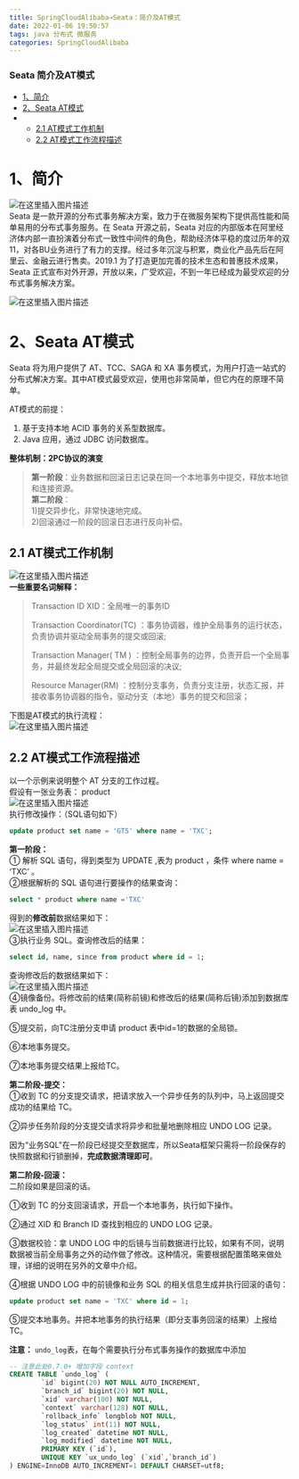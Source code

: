 ```yaml
---
title: SpringCloudAlibaba→Seata：简介及AT模式
date: 2022-01-06 19:50:57
tags: java 分布式 微服务
categories: SpringCloudAlibaba
---
```


<!--more-->

### Seata 简介及AT模式

- [1、简介](#1_2)
- [2、Seata AT模式](#2Seata_AT_8)
- - [2.1 AT模式工作机制](#21_AT_22)
  - [2.2 AT模式工作流程描述](#22_AT_38)

# 1、简介

![在这里插入图片描述](https://img-blog.csdnimg.cn/9731cae1be0c4bc19bcac55ed6a857e2.png?x-oss-process=image/watermark,type_d3F5LXplbmhlaQ,shadow_50,text_Q1NETiBAZkZlZS1vcHM=,size_20,color_FFFFFF,t_70,g_se,x_16)  
Seata 是一款开源的分布式事务解决方案，致力于在微服务架构下提供高性能和简单易用的分布式事务服务。在 Seata 开源之前，Seata 对应的内部版本在阿里经济体内部一直扮演着分布式一致性中间件的角色，帮助经济体平稳的度过历年的双11，对各BU业务进行了有力的支撑。经过多年沉淀与积累，商业化产品先后在阿里云、金融云进行售卖。2019.1 为了打造更加完善的技术生态和普惠技术成果，Seata 正式宣布对外开源，开放以来，广受欢迎，不到一年已经成为最受欢迎的分布式事务解决方案。

![在这里插入图片描述](https://img-blog.csdnimg.cn/f330842d8ac5487a9ab3f5bd31ad4f38.png?x-oss-process=image/watermark,type_d3F5LXplbmhlaQ,shadow_50,text_Q1NETiBAZkZlZS1vcHM=,size_20,color_FFFFFF,t_70,g_se,x_16)

# 2、Seata AT模式

Seata 将为用户提供了 AT、TCC、SAGA 和 XA 事务模式，为用户打造一站式的分布式解决方案。其中AT模式最受欢迎，使用也非常简单，但它内在的原理不简单。

AT模式的前提：

1.  基于支持本地 ACID 事务的关系型数据库。
2.  Java 应用，通过 JDBC 访问数据库。

**整体机制：2PC协议的演变**

> **第一阶段**：业务数据和回滚日志记录在同一个本地事务中提交，释放本地锁和连接资源。  
> **第二阶段**：  
> 1\)提交异步化，非常快速地完成。  
> 2\)回滚通过一阶段的回滚日志进行反向补偿。

## 2.1 AT模式工作机制

![在这里插入图片描述](https://img-blog.csdnimg.cn/06861c60b5254e4c8197f9ee71acdee8.png?x-oss-process=image/watermark,type_d3F5LXplbmhlaQ,shadow_50,text_Q1NETiBAZkZlZS1vcHM=,size_20,color_FFFFFF,t_70,g_se,x_16)  
**一些重要名词解释：**

> Transaction ID XID：全局唯一的事务ID  
>   
> Transaction Coordinator\(TC\) ：事务协调器，维护全局事务的运行状态，负责协调并驱动全局事务的提交或回滚;  
>   
> Transaction Manager\( TM \) ：控制全局事务的边界，负责开启一个全局事务，并最终发起全局提交或全局回滚的决议;  
>   
> Resource Manager\(RM\) ：控制分支事务，负责分支注册，状态汇报，并接收事务协调器的指令，驱动分支（本地）事务的提交和回滚；

下图是AT模式的执行流程：  
![在这里插入图片描述](https://img-blog.csdnimg.cn/4f5c32a8f6dc4b9b9500b26d69e70ca5.png?x-oss-process=image/watermark,type_d3F5LXplbmhlaQ,shadow_50,text_Q1NETiBAZkZlZS1vcHM=,size_20,color_FFFFFF,t_70,g_se,x_16)

## 2.2 AT模式工作流程描述

以一个示例来说明整个 AT 分支的工作过程。  
假设有一张业务表： product  
![在这里插入图片描述](https://img-blog.csdnimg.cn/dbaa0637ae3c4ecfb770c892b887b53e.png?x-oss-process=image/watermark,type_d3F5LXplbmhlaQ,shadow_50,text_Q1NETiBAZkZlZS1vcHM=,size_20,color_FFFFFF,t_70,g_se,x_16)  
执行修改操作：（SQL语句如下）

```sql
update product set name = 'GTS' where name = 'TXC';
```

**第一阶段：**  
① 解析 SQL 语句，得到类型为 UPDATE ,表为 product ，条件 where name = ‘TXC’ 。  
②根据解析的 SQL 语句进行要操作的结果查询：

```sql
select * product where name ='TXC'
```

得到的**修改前**数据结果如下：  
![在这里插入图片描述](https://img-blog.csdnimg.cn/0c82914361774277a402bcd1af044620.png)  
③执行业务 SQL。查询修改后的结果：

```sql
select id, name, since from product where id = 1;
```

查询修改后的数据结果如下：  
![在这里插入图片描述](https://img-blog.csdnimg.cn/b5823796d9114626ad177bd5d127c754.png)  
④镜像备份。将修改前的结果\(简称前镜\)和修改后的结果\(简称后镜\)添加到数据库表 undo\_log 中。

⑤提交前，向TC注册分支申请 product 表中id=1的数据的全局锁。

⑥本地事务提交。

⑦本地事务提交结果上报给TC。

**第二阶段-提交：**  
①收到 TC 的分支提交请求，把请求放入一个异步任务的队列中，马上返回提交成功的结果给 TC。

②异步任务阶段的分支提交请求将异步和批量地删除相应 UNDO LOG 记录。

因为“业务SQL"在一阶段已经提交至数据库，所以Seata框架只需将一阶段保存的快照数据和行锁删掉，**完成数据清理即可**。

**第二阶段-回滚：**  
二阶段如果是回滚的话。

①收到 TC 的分支回滚请求，开启一个本地事务，执行如下操作。

②通过 XID 和 Branch ID 查找到相应的 UNDO LOG 记录。

③数据校验：拿 UNDO LOG 中的后镜与当前数据进行比较，如果有不同，说明数据被当前全局事务之外的动作做了修改。这种情况，需要根据配置策略来做处理，详细的说明在另外的文章中介绍。

④根据 UNDO LOG 中的前镜像和业务 SQL 的相关信息生成并执行回滚的语句：

```sql
update product set name = 'TXC' where id = 1;
```

⑤提交本地事务。并把本地事务的执行结果（即分支事务回滚的结果）上报给 TC。

**注意：** `undo_log`表，在每个需要执行分布式事务操作的数据库中添加

```sql
-- 注意此处0.7.0+ 增加字段 context
CREATE TABLE `undo_log` (
		`id` bigint(20) NOT NULL AUTO_INCREMENT,
		`branch_id` bigint(20) NOT NULL,
		`xid` varchar(100) NOT NULL,
		`context` varchar(128) NOT NULL,
		`rollback_info` longblob NOT NULL,
		`log_status` int(11) NOT NULL,
		`log_created` datetime NOT NULL,
		`log_modified` datetime NOT NULL,
		PRIMARY KEY (`id`),
		UNIQUE KEY `ux_undo_log` (`xid`,`branch_id`)
) ENGINE=InnoDB AUTO_INCREMENT=1 DEFAULT CHARSET=utf8;
```